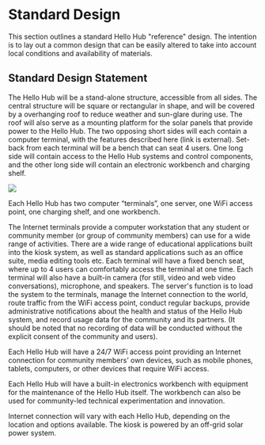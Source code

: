 # Standard Design

This section outlines a standard Hello Hub "reference" design. The intention is to lay out a common design that can be easily altered to take into account local conditions and availability of materials.


## Standard Design Statement

The Hello Hub will be a stand-alone structure, accessible from all sides. The central structure will be square or rectangular in shape, and will be covered by a overhanging roof to reduce weather and sun-glare during use. The roof will also serve as a mounting platform for the solar panels that provide power to the Hello Hub. The two opposing short sides will each contain a computer terminal, with the features described here (link is external). Set-back from each terminal will be a bench that can seat 4 users. One long side will contain access to the Hello Hub systems and control components, and the other long side will contain an electronic workbench and charging shelf.

![](http://hellohub.org/sites/default/files/kiosk%2520frame%2520v20141201%2520w%2520labels.png)

Each Hello Hub has two computer  “terminals”, one server, one WiFi access point, one charging shelf, and one workbench.
 
The Internet terminals provide a computer workstation that any student or community member (or group of community members) can use for a wide range of activities. There are a wide range of educational applications built into the kiosk system, as well as standard applications such as an office suite, media editing tools etc. Each terminal will have a fixed bench seat, where up to 4 users can comfortably access the terminal at one time. Each terminal will also have a built-in camera (for still, video and web video conversations), microphone, and speakers.
The server's function is to load the system to the terminals, manage the Internet connection to the world, route traffic from the WiFi access point, conduct regular backups, provide administrative notifications about the health and status of the Hello Hub system, and record usage data for the community and its partners. (It should be noted that no recording of data will be conducted without the explicit consent of the community and users). 
 
Each Hello Hub will have a 24/7 WiFi access point providing an Internet connection for community members’ own devices, such as mobile phones, tablets, computers, or other devices that require WiFi access.
 
Each Hello Hub will have a built-in electronics workbench with equipment for the maintenance of the Hello Hub itself.  The workbench can also be used for community-led technical experimentation and innovation.
 
Internet connection will vary with each Hello Hub, depending on the location and options available. The kiosk is powered by an off-grid solar power system.